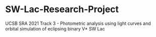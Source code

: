 # SW-Lac-Research-Project
UCSB SRA 2021 Track 3 - Photometric analysis using light curves and orbital simulation of eclipsing binary V* SW Lac
